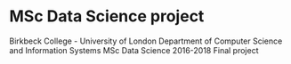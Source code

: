 # MSc Data Science project

Birkbeck College - University of London
Department of Computer Science and Information Systems
MSc Data Science 2016-2018
Final project
